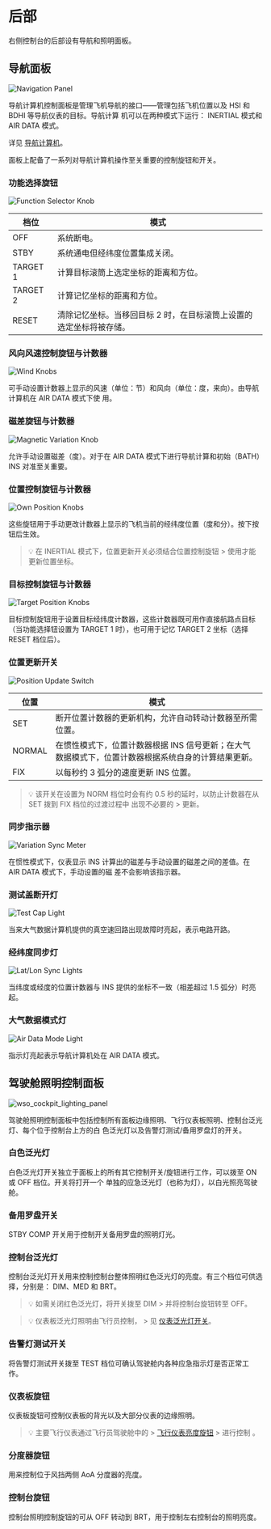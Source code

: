 # 后部

右侧控制台的后部设有导航和照明面板。

## 导航面板

![Navigation Panel](../../../img/wso_nav_panel.jpg)

导航计算机控制面板是管理飞机导航的接口——管理包括飞机位置以及 HSI 和 BDHI 等导航仪表的目标。导航计算
机可以在两种模式下运行： INERTIAL 模式和 AIR DATA 模式。

详见 [导航计算机](../../../systems/nav_com/ins.md#navigation-computer)。

面板上配备了一系列对导航计算机操作至关重要的控制旋钮和开关。

### 功能选择旋钮

![Function Selector Knob](../../../img/wso_nav_panel_function_selector_knob.jpg)

| 档位     | 模式                                                                |
| -------- | ------------------------------------------------------------------- |
| OFF      | 系统断电。                                                          |
| STBY     | 系统通电但经纬度位置集成关闭。                                      |
| TARGET 1 | 计算目标滚筒上选定坐标的距离和方位。                                |
| TARGET 2 | 计算记忆坐标的距离和方位。                                          |
| RESET    | 清除记忆坐标。当移回目标 2 时，在目标滚筒上设置的选定坐标将被存储。 |

### 风向风速控制旋钮与计数器

![Wind Knobs](../../../img/wso_nav_panel_wind_counters.jpg)

可手动设置计数器上显示的风速（单位：节）和风向（单位：度，来向）。由导航计算机在 AIR DATA 模式下使
用。

### 磁差旋钮与计数器

![Magnetic Variation Knob](../../../img/wso_nav_panel_magnetic_variation.jpg)

允许手动设置磁差（度）。对于在 AIR DATA 模式下进行导航计算和初始（BATH）INS 对准至关重要。

### 位置控制旋钮与计数器

![Own Position Knobs](../../../img/wso_nav_panel_pos_control.jpg)

这些旋钮用于手动更改计数器上显示的飞机当前的经纬度位置（度和分）。按下按钮后生效。

> 💡 在 INERTIAL 模式下，位置更新开关必须结合位置控制旋钮 > 使用才能更新位置坐标。

### 目标控制旋钮与计数器

![Target Position Knobs](../../../img/wso_nav_panel_tgt_control.jpg)

目标控制旋钮用于设置目标经纬度计数器，这些计数器既可用作直接航路点目标（当功能选择钮设置为 TARGET 1
时），也可用于记忆 TARGET 2 坐标（选择 RESET 档位后）。

### 位置更新开关

![Position Update Switch](../../../img/wso_nav_panel_pos_update_switch.jpg)

| 位置   | 模式                                                                                                |
| ------ | --------------------------------------------------------------------------------------------------- |
| SET    | 断开位置计数器的更新机构，允许自动转动计数器至所需位置。                                            |
| NORMAL | 在惯性模式下，位置计数器根据 INS 信号更新；在大气数据模式下，位置计数器根据系统自身的计算结果更新。 |
| FIX    | 以每秒约 3 弧分的速度更新 INS 位置。                                                                |

> 💡 该开关在设置为 NORM 档位时会有约 0.5 秒的延时，以防止计数器在从 SET 拨到 FIX 档位的过渡过程中
> 出现不必要的 > 更新。

### 同步指示器

![Variation Sync Meter](../../../img/wso_nav_panel_variation_sync.jpg)

在惯性模式下，仪表显示 INS 计算出的磁差与手动设置的磁差之间的差值。在 AIR DATA 模式下，手动设置的磁
差不会影响该指示器。

### 测试盖断开灯

![Test Cap Light](../../../img/wso_nav_panel_test_cap_off.jpg)

当来大气数据计算机提供的真空速回路出现故障时亮起，表示电路开路。

### 经纬度同步灯

![Lat/Lon Sync Lights](../../../img/wso_nav_panel_sync_lights.jpg)

当纬度或经度的位置计数器与 INS 提供的坐标不一致（相差超过 1.5 弧分）时亮起。

### 大气数据模式灯

![Air Data Mode Light](../../../img/wso_nav_panel_air_data_light.jpg)

指示灯亮起表示导航计算机处在 AIR DATA 模式。

## 驾驶舱照明控制面板

![wso_cockpit_lighting_panel](../../../img/wso_cockpit_lights_aft.jpg)

驾驶舱照明控制面板中包括控制所有面板边缘照明、飞行仪表板照明、控制台泛光灯、每个位于控制台上方的白
色泛光灯以及告警灯测试/备用罗盘灯的开关。

### 白色泛光灯

白色泛光灯开关独立于面板上的所有其它控制开关/旋钮进行工作，可以拨至 ON 或 OFF 档位。开关将打开一个
单独的应急泛光灯（也称为灯），以白光照亮驾驶舱。

### 备用罗盘开关

STBY COMP 开关用于控制开关备用罗盘的照明灯光。

### 控制台泛光灯

控制台泛光灯开关用来控制控制台整体照明红色泛光灯的亮度。有三个档位可供选择，分别是： DIM、MED 和
BRT。

> 💡 如需关闭红色泛光灯，将开关拨至 DIM > 并将控制台旋钮转至 OFF。

> 💡 仪表板泛光灯照明由飞行员控制， > 见
> [仪表泛光灯开关](../../pilot/right_console/wall.md#instrument-flood)。

### 告警灯测试开关

将告警灯测试开关拨至 TEST 档位可确认驾驶舱内各种应急指示灯是否正常工作。

### 仪表板旋钮

仪表板旋钮可控制仪表板的背光以及大部分仪表的边缘照明。

> 💡 主要飞行仪表通过飞行员驾驶舱中的 >
> [飞行仪表亮度旋钮](../../pilot/weapon_management.md#flight-instrument-brightness-knob) > 进行控制
> 。

### 分度器旋钮

用来控制位于风挡两侧 AoA 分度器的亮度。

### 控制台旋钮

控制台照明控制旋钮的可从 OFF 转动到 BRT，用于控制左右控制台的照明亮度。
